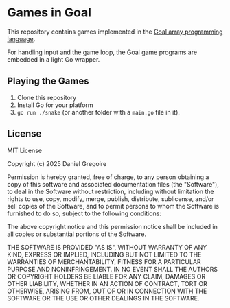 # Games in Goal

This repository contains games implemented in the [Goal array programming language](https://codeberg.org/anaseto/goal).

For handling input and the game loop, the Goal game programs are embedded in a light Go wrapper.

## Playing the Games

1. Clone this repository
1. Install Go for your platform
1. `go run ./snake` (or another folder with a `main.go` file in it).

## License

MIT License

Copyright (c) 2025 Daniel Gregoire

Permission is hereby granted, free of charge, to any person obtaining a copy
of this software and associated documentation files (the "Software"), to deal
in the Software without restriction, including without limitation the rights
to use, copy, modify, merge, publish, distribute, sublicense, and/or sell
copies of the Software, and to permit persons to whom the Software is
furnished to do so, subject to the following conditions:

The above copyright notice and this permission notice shall be included in all
copies or substantial portions of the Software.

THE SOFTWARE IS PROVIDED "AS IS", WITHOUT WARRANTY OF ANY KIND, EXPRESS OR
IMPLIED, INCLUDING BUT NOT LIMITED TO THE WARRANTIES OF MERCHANTABILITY,
FITNESS FOR A PARTICULAR PURPOSE AND NONINFRINGEMENT. IN NO EVENT SHALL THE
AUTHORS OR COPYRIGHT HOLDERS BE LIABLE FOR ANY CLAIM, DAMAGES OR OTHER
LIABILITY, WHETHER IN AN ACTION OF CONTRACT, TORT OR OTHERWISE, ARISING FROM,
OUT OF OR IN CONNECTION WITH THE SOFTWARE OR THE USE OR OTHER DEALINGS IN THE
SOFTWARE.

